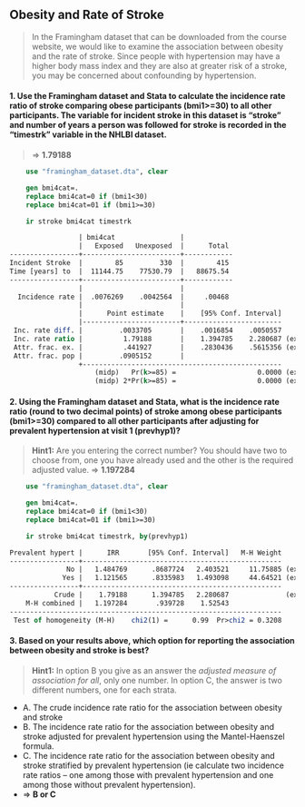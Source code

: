 ## Obesity and Rate of Stroke  ##
> In the Framingham dataset that can be downloaded from the course website, we would like to examine the association between obesity and the rate of stroke. Since people with hypertension may have a higher body mass index and they are also at greater risk of a stroke, you may be concerned about confounding by hypertension.

#### 1. Use the Framingham dataset and Stata to calculate the incidence rate ratio of stroke comparing obese participants (bmi1>=30) to all other participants. The variable for incident stroke in this dataset is “stroke” and number of years a person was followed for stroke is recorded in the “timestrk” variable in the NHLBI dataset. ####
> => **1.79188**

```stata
	use "framingham_dataset.dta", clear

	gen bmi4cat=.
	replace bmi4cat=0 if (bmi1<30)
	replace bmi4cat=01 if (bmi1>=30)

	ir stroke bmi4cat timestrk
```

```stata
                 | bmi4cat                |
                 |   Exposed   Unexposed  |      Total
-----------------+------------------------+------------
Incident Stroke  |        85         330  |        415
Time [years] to  |  11144.75    77530.79  |   88675.54
-----------------+------------------------+------------
                 |                        |
  Incidence rate |  .0076269    .0042564  |     .00468
                 |                        |
                 |      Point estimate    |    [95% Conf. Interval]
                 |------------------------+------------------------
 Inc. rate diff. |         .0033705       |    .0016854    .0050557 
 Inc. rate ratio |          1.79188       |    1.394785    2.280687 (exact)
 Attr. frac. ex. |          .441927       |    .2830436    .5615356 (exact)
 Attr. frac. pop |         .0905152       |
                 +-------------------------------------------------
                     (midp)   Pr(k>=85) =                    0.0000 (exact)
                     (midp) 2*Pr(k>=85) =                    0.0000 (exact)
```


#### 2. Using the Framingham dataset and Stata, what is the incidence rate ratio (round to two decimal points) of stroke among obese participants (bmi1>=30) compared to all other participants after adjusting for prevalent hypertension at visit 1 (prevhyp1)? ####
> **Hint1:** Are you entering the correct number? You should have two to choose from, one you have already used and the other is the required adjusted value.
> => **1.197284**

```stata
	use "framingham_dataset.dta", clear

	gen bmi4cat=.
	replace bmi4cat=0 if (bmi1<30)
	replace bmi4cat=01 if (bmi1>=30)

	ir stroke bmi4cat timestrk, by(prevhyp1)
```

```stata
Prevalent hypert |      IRR       [95% Conf. Interval]   M-H Weight
-----------------+-------------------------------------------------
              No |   1.484769      .8687724   2.403521     11.75885 (exact)
             Yes |   1.121565      .8335983   1.493098     44.64521 (exact)
-----------------+-------------------------------------------------
           Crude |    1.79188      1.394785   2.280687              (exact)
    M-H combined |   1.197284       .939728    1.52543
-------------------------------------------------------------------
 Test of homogeneity (M-H)    chi2(1) =      0.99  Pr>chi2 = 0.3208
```


#### 3. Based on your results above, which option for reporting the association between obesity and stroke is best? ####
> **Hint1:** In option B you give as an answer the *adjusted measure of association for all*, only one number. In option C, the answer is two different numbers, one for each strata. 

* A. The crude incidence rate ratio for the association between obesity and stroke 
* B. The incidence rate ratio for the association between obesity and stroke adjusted for prevalent hypertension using the Mantel-Haenszel formula.
* C. The incidence rate ratio for the association between obesity and stroke stratified by prevalent hypertension (ie calculate two incidence rate ratios – one among those with prevalent hypertension and one among those without prevalent hypertension). 
* => **B or C**


